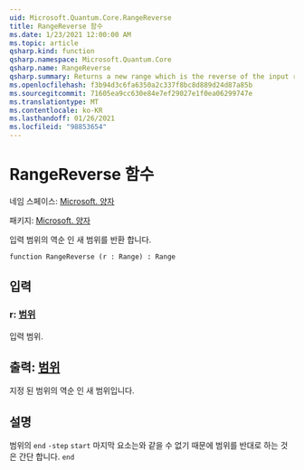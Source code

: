 ```yaml
---
uid: Microsoft.Quantum.Core.RangeReverse
title: RangeReverse 함수
ms.date: 1/23/2021 12:00:00 AM
ms.topic: article
qsharp.kind: function
qsharp.namespace: Microsoft.Quantum.Core
qsharp.name: RangeReverse
qsharp.summary: Returns a new range which is the reverse of the input range.
ms.openlocfilehash: f3b94d3c6fa6350a2c337f8bc8d889d24d87a85b
ms.sourcegitcommit: 71605ea9cc630e84e7ef29027e1f0ea06299747e
ms.translationtype: MT
ms.contentlocale: ko-KR
ms.lasthandoff: 01/26/2021
ms.locfileid: "98853654"
---
```

# <a name="rangereverse-function"></a>RangeReverse 함수

네임 스페이스: [Microsoft. 양자](xref:Microsoft.Quantum.Core)

패키지: [Microsoft. 양자](https://nuget.org/packages/Microsoft.Quantum.QSharp.Core)


입력 범위의 역순 인 새 범위를 반환 합니다.

```qsharp
function RangeReverse (r : Range) : Range
```


## <a name="input"></a>입력

### <a name="r--range"></a>r: [범위](xref:microsoft.quantum.lang-ref.range)

입력 범위.



## <a name="output--range"></a>출력: [범위](xref:microsoft.quantum.lang-ref.range)

지정 된 범위의 역순 인 새 범위입니다.

## <a name="remarks"></a>설명

범위의 `end` `-step` `start` 마지막 요소는와 같을 수 없기 때문에 범위를 반대로 하는 것은 간단 합니다. `end`